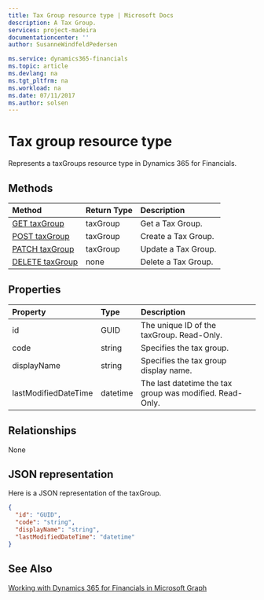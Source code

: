 ```yaml
---
title: Tax Group resource type | Microsoft Docs
description: A Tax Group.
services: project-madeira
documentationcenter: ''
author: SusanneWindfeldPedersen

ms.service: dynamics365-financials
ms.topic: article
ms.devlang: na
ms.tgt_pltfrm: na
ms.workload: na
ms.date: 07/11/2017
ms.author: solsen
---
```


# Tax group resource type
Represents a taxGroups resource type in Dynamics 365 for Financials.


## Methods

| Method       | Return Type  |Description|
|:---------------|:--------|:----------|
|[GET taxGroup](../api/dynamics_get_taxGroups.md)|taxGroup|Get a Tax Group.|
|[POST taxGroup](../api/dynamics_create_taxGroups.md)|taxGroup|Create a Tax Group.|
|[PATCH taxGroup](../api/dynamics_update_taxGroups.md)|taxGroup|Update a Tax Group.|
|[DELETE taxGroup](../api/dynamics_delete_taxGroups.md)|none|Delete a Tax Group.|

## Properties
| Property	   | Type	|Description|
|:---------------|:--------|:----------|
|id|GUID|The unique ID of the taxGroup. Read-Only.|
|code|string|Specifies the tax group.|
|displayName|string|Specifies the tax group display name.|
|lastModifiedDateTime|datetime|The last datetime the tax group was modified. Read-Only.|  


## Relationships
None

## JSON representation

Here is a JSON representation of the taxGroup.

```json
{
  "id": "GUID",
  "code": "string",
  "displayName": "string",
  "lastModifiedDateTime": "datetime"
}

```

## See Also
[Working with Dynamics 365 for Financials in Microsoft Graph](../api/dynamics_graph_reference.md)  
